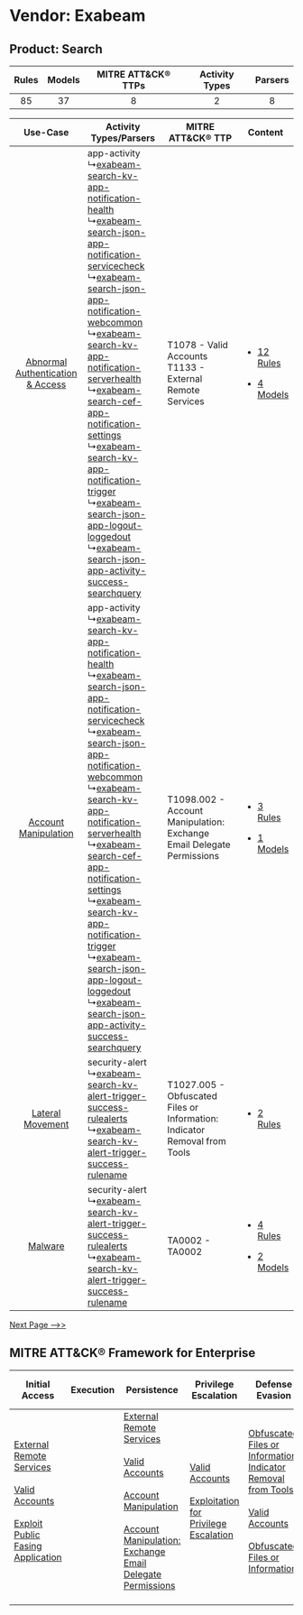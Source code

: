 Vendor: Exabeam
===============
Product: Search
---------------
| Rules | Models | MITRE ATT&CK® TTPs | Activity Types | Parsers |
|:-----:|:------:|:------------------:|:--------------:|:-------:|
|  85   |   37   |         8          |       2        |    8    |

|    Use-Case    | Activity Types/Parsers    | MITRE ATT&CK® TTP    | Content    |
|:----:| ---- | ---- | ---- |
| [Abnormal Authentication & Access](../../../UseCases/uc_abnormal_authentication_&_access.md) |  app-activity<br> ↳[exabeam-search-kv-app-notification-health](Ps/pC_exabeamsearchkvappnotificationhealth.md)<br> ↳[exabeam-search-json-app-notification-servicecheck](Ps/pC_exabeamsearchjsonappnotificationservicecheck.md)<br> ↳[exabeam-search-json-app-notification-webcommon](Ps/pC_exabeamsearchjsonappnotificationwebcommon.md)<br> ↳[exabeam-search-kv-app-notification-serverhealth](Ps/pC_exabeamsearchkvappnotificationserverhealth.md)<br> ↳[exabeam-search-cef-app-notification-settings](Ps/pC_exabeamsearchcefappnotificationsettings.md)<br> ↳[exabeam-search-kv-app-notification-trigger](Ps/pC_exabeamsearchkvappnotificationtrigger.md)<br> ↳[exabeam-search-json-app-logout-loggedout](Ps/pC_exabeamsearchjsonapplogoutloggedout.md)<br> ↳[exabeam-search-json-app-activity-success-searchquery](Ps/pC_exabeamsearchjsonappactivitysuccesssearchquery.md)<br> | T1078 - Valid Accounts<br>T1133 - External Remote Services<br>    | [<ul><li>12 Rules</li></ul><ul><li>4 Models</li></ul>](RM/r_m_exabeam_search_Abnormal_Authentication_&_Access.md) |
|    [Account Manipulation](../../../UseCases/uc_account_manipulation.md)    |  app-activity<br> ↳[exabeam-search-kv-app-notification-health](Ps/pC_exabeamsearchkvappnotificationhealth.md)<br> ↳[exabeam-search-json-app-notification-servicecheck](Ps/pC_exabeamsearchjsonappnotificationservicecheck.md)<br> ↳[exabeam-search-json-app-notification-webcommon](Ps/pC_exabeamsearchjsonappnotificationwebcommon.md)<br> ↳[exabeam-search-kv-app-notification-serverhealth](Ps/pC_exabeamsearchkvappnotificationserverhealth.md)<br> ↳[exabeam-search-cef-app-notification-settings](Ps/pC_exabeamsearchcefappnotificationsettings.md)<br> ↳[exabeam-search-kv-app-notification-trigger](Ps/pC_exabeamsearchkvappnotificationtrigger.md)<br> ↳[exabeam-search-json-app-logout-loggedout](Ps/pC_exabeamsearchjsonapplogoutloggedout.md)<br> ↳[exabeam-search-json-app-activity-success-searchquery](Ps/pC_exabeamsearchjsonappactivitysuccesssearchquery.md)<br> | T1098.002 - Account Manipulation: Exchange Email Delegate Permissions<br>     | [<ul><li>3 Rules</li></ul><ul><li>1 Models</li></ul>](RM/r_m_exabeam_search_Account_Manipulation.md)    |
|    [Lateral Movement](../../../UseCases/uc_lateral_movement.md)    |  security-alert<br> ↳[exabeam-search-kv-alert-trigger-success-rulealerts](Ps/pC_exabeamsearchkvalerttriggersuccessrulealerts.md)<br> ↳[exabeam-search-kv-alert-trigger-success-rulename](Ps/pC_exabeamsearchkvalerttriggersuccessrulename.md)<br>    | T1027.005 - Obfuscated Files or Information: Indicator Removal from Tools<br> | [<ul><li>2 Rules</li></ul>](RM/r_m_exabeam_search_Lateral_Movement.md)    |
|    [Malware](../../../UseCases/uc_malware.md)    |  security-alert<br> ↳[exabeam-search-kv-alert-trigger-success-rulealerts](Ps/pC_exabeamsearchkvalerttriggersuccessrulealerts.md)<br> ↳[exabeam-search-kv-alert-trigger-success-rulename](Ps/pC_exabeamsearchkvalerttriggersuccessrulename.md)<br>    | TA0002 - TA0002<br>    | [<ul><li>4 Rules</li></ul><ul><li>2 Models</li></ul>](RM/r_m_exabeam_search_Malware.md)    |
[Next Page -->>](2_ds_exabeam_search.md)

MITRE ATT&CK® Framework for Enterprise
--------------------------------------
| Initial Access                                                                                                                                                                                                                         | Execution | Persistence                                                                                                                                                                                                                                                                                                                                 | Privilege Escalation                                                                                                                                          | Defense Evasion                                                                                                                                                                                                                                                               | Credential Access | Discovery | Lateral Movement | Collection                                                                                                                                                            | Command and Control | Exfiltration | Impact |
| -------------------------------------------------------------------------------------------------------------------------------------------------------------------------------------------------------------------------------------- | --------- | ------------------------------------------------------------------------------------------------------------------------------------------------------------------------------------------------------------------------------------------------------------------------------------------------------------------------------------------- | ------------------------------------------------------------------------------------------------------------------------------------------------------------- | ----------------------------------------------------------------------------------------------------------------------------------------------------------------------------------------------------------------------------------------------------------------------------- | ----------------- | --------- | ---------------- | --------------------------------------------------------------------------------------------------------------------------------------------------------------------- | ------------------- | ------------ | ------ |
| [External Remote Services](https://attack.mitre.org/techniques/T1133)<br><br>[Valid Accounts](https://attack.mitre.org/techniques/T1078)<br><br>[Exploit Public Fasing Application](https://attack.mitre.org/techniques/T1190)<br><br> |           | [External Remote Services](https://attack.mitre.org/techniques/T1133)<br><br>[Valid Accounts](https://attack.mitre.org/techniques/T1078)<br><br>[Account Manipulation](https://attack.mitre.org/techniques/T1098)<br><br>[Account Manipulation: Exchange Email Delegate Permissions](https://attack.mitre.org/techniques/T1098/002)<br><br> | [Valid Accounts](https://attack.mitre.org/techniques/T1078)<br><br>[Exploitation for Privilege Escalation](https://attack.mitre.org/techniques/T1068)<br><br> | [Obfuscated Files or Information: Indicator Removal from Tools](https://attack.mitre.org/techniques/T1027/005)<br><br>[Valid Accounts](https://attack.mitre.org/techniques/T1078)<br><br>[Obfuscated Files or Information](https://attack.mitre.org/techniques/T1027)<br><br> |                   |           |                  | [Email Collection](https://attack.mitre.org/techniques/T1114)<br><br>[Email Collection: Email Forwarding Rule](https://attack.mitre.org/techniques/T1114/003)<br><br> |                     |              |        |